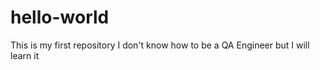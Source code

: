# hello-world
This is my first repository 
I don't know how to be a QA Engineer but I will learn it
